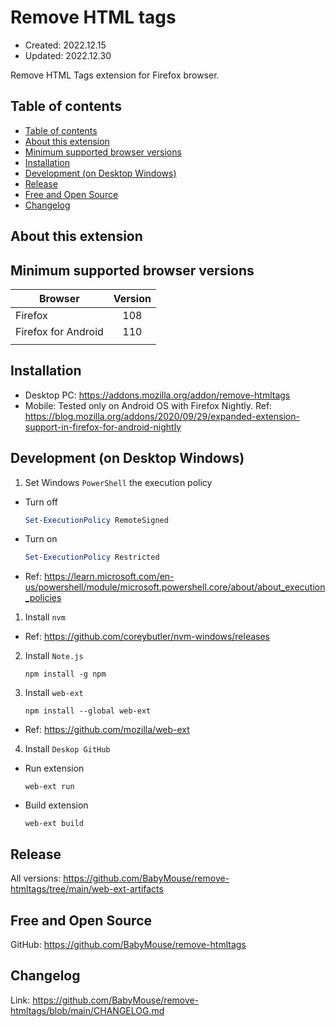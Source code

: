 # Remove HTML tags
- Created: 2022.12.15
- Updated: 2022.12.30

Remove HTML Tags extension for Firefox browser.

## Table of contents
- [Table of contents](#table-of-contents)
- [About this extension](#about-this-extension)
- [Minimum supported browser versions](#minimum-supported-browser-versions)
- [Installation](#installation)
- [Development (on Desktop Windows)](#development-on-desktop-windows)
- [Release](#release)
- [Free and Open Source](#free-and-open-source)
- [Changelog](#changelog)

## About this extension

## Minimum supported browser versions
| Browser                 	| Version 	|
|-------------------------	|:---------:|
| Firefox                 	|  108      |
| Firefox for Android      	|  110 	    |
|                     	    |     	    |

## Installation
- Desktop PC: https://addons.mozilla.org/addon/remove-htmltags
- Mobile: Tested only on Android OS with Firefox Nightly.
  Ref: https://blog.mozilla.org/addons/2020/09/29/expanded-extension-support-in-firefox-for-android-nightly

## Development (on Desktop Windows)
1. Set Windows `PowerShell` the execution policy
- Turn off
    ```PowerShell
    Set-ExecutionPolicy RemoteSigned
    ```
 - Turn on
    ```PowerShell
    Set-ExecutionPolicy Restricted
    ```
 - Ref: https://learn.microsoft.com/en-us/powershell/module/microsoft.powershell.core/about/about_execution_policies
1. Install `nvm`
  - Ref: https://github.com/coreybutler/nvm-windows/releases
2. Install `Note.js`
    ```
    npm install -g npm
    ```
3. Install `web-ext`
    ```
    npm install --global web-ext
    ```
  - Ref: https://github.com/mozilla/web-ext
4. Install `Deskop GitHub`

- Run extension
  ```
  web-ext run
  ```
- Build extension
  ```
  web-ext build
  ```

## Release
All versions: https://github.com/BabyMouse/remove-htmltags/tree/main/web-ext-artifacts

## Free and Open Source
GitHub: https://github.com/BabyMouse/remove-htmltags

## Changelog
Link: https://github.com/BabyMouse/remove-htmltags/blob/main/CHANGELOG.md
